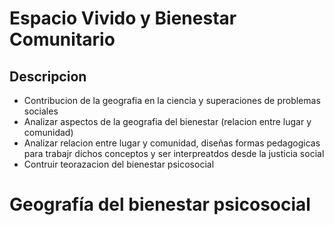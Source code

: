 # Espacio Vivido y Bienestar Comunitario

## Descripcion

- Contribucion de la geografia en la ciencia y superaciones de problemas sociales
- Analizar aspectos de la geografia del bienestar (relacion entre lugar y comunidad)
- Analizar relacion entre lugar y comunidad, diseñas formas pedagogicas para trabajr dichos conceptos y ser interpreatdos desde la justicia social
- Contruir teorazacion del bienestar psicosocial

# Geografía del bienestar psicosocial
